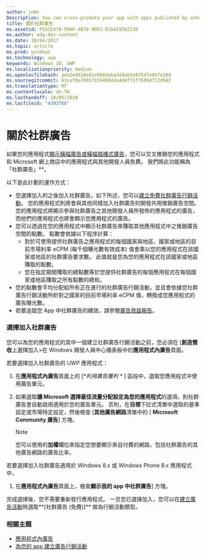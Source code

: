```yaml
---
author: jnHs
Description: You can cross-promote your app with apps published by other developers. We call this feature community ads.
title: 關於社群廣告
ms.assetid: F55CE478-99AF-4B70-90D1-D16419562136
ms.author: wdg-dev-content
ms.date: 10/04/2017
ms.topic: article
ms.prod: windows
ms.technology: uwp
keywords: Windows 10, UWP
ms.localizationpriority: medium
ms.openlocfilehash: ada2e0610e81e986deba3ddab5e87547e05fe108
ms.sourcegitcommit: 63cef0a7805f1594984da4d4ff2f76894f12d942
ms.translationtype: MT
ms.contentlocale: zh-TW
ms.lasthandoff: 10/05/2018
ms.locfileid: "4393766"
---
```

# <a name="about-community-ads"></a>關於社群廣告

如果您的應用程式[顯示橫幅廣告或橫幅插播式廣告](../monetize/display-ads-in-your-app.md)，您可以交叉推銷您的應用程式和 Microsoft 網上商店中的應用程式與其他開發人員免費。 我們將此功能稱為「社群廣告」**。  

以下是此計劃的運作方式：

* 您選擇加入的之後加入社群廣告，如下所述，您可以[建立免費社群廣告行銷活動](create-an-ad-campaign-for-your-app.md)。 您的應用程式則將會與其他同樣加入社群廣告的開發共用推銷廣告空間。 您的應用程式將顯示參與社群廣告之其他開發人員所發佈的應用程式的廣告，而他們的應用程式也將會顯示您應用程式的廣告。
* 您可以透過在您的應用程式中顯示社群廣告來賺取其他應用程式中之推銷廣告空間的點數。 點數會依據以下程序計算：
  * 對於可使用提供社群廣告之應用程式的每個國家與地區，國家或地區的目前市場利率 eCPM (每千個曝光數有效成本) 值會乘以您的應用程式在該國家或地區的社群廣告要求數。 此值就是您為您的應用程式在該國家或地區賺取的點數。
  * 您在指定期間賺取的總點數等於您提供社群廣告的每個應用程式在每個國家或地區賺取之所有點數的總和。
* 您的點數會平均分配給所有正在進行的社群廣告行銷活動，並且會依據您社群廣告行銷活動所針對之國家的目前市場利率 eCPM 值，轉換成您應用程式的廣告曝光數。
* 若要追蹤您 App 中社群廣告的績效，請參閱[廣告效益報告](advertising-performance-report.md)。

### <a name="opt-in-to-community-ads"></a>選擇加入社群廣告

您可以為您的應用程式的其中一個建立社群廣告行銷活動之前，您必須在 [**創造營收**上選擇加入&gt;在 Windows 開發人員中心儀表板中的**應用程式內廣告**頁面。

若要選擇加入社群廣告的 UWP 應用程式：

1. 在**應用程式內廣告**頁面上的 [**利用廣告獲利 \** ] 區段中，選取您應用程式中使用廣告單元。
2. 如果選取**讓 Microsoft 選擇最佳流量分配設定為您的應用程式**的選項，則社群廣告會自動啟用適用於您的廣告單元。 否則，在**目標**下拉式清單中選取的基準設定或市場特定設定，然後檢查 [**其他廣告網路**清單中的 [ **Microsoft Community 廣告**] 方塊。

    > [!NOTE]
    > 您可以使用的**加權**欄位來指定您想要顯示來自付費的網路，包括社群廣告的其他廣告網路的廣告比率。

若要選擇加入社群廣告適用於 Windows 8.x 或 Windows Phone 8.x 應用程式中，

1. 在**應用程式內廣告**頁面上，檢查**顯示我的 app 中社群廣告**] 方塊。

完成選擇後，您不需要重新發行應用程式。 一旦您已選擇加入，您可以在[建立廣告活動](create-an-ad-campaign-for-your-app.md)時選取**\[社群廣告 (免費)\]** 做為行銷活動類型。

### <a name="related-topics"></a>相關主題

* [應用程式內廣告](in-app-ads.md)
* [為您的 app 建立廣告行銷活動](create-an-ad-campaign-for-your-app.md)
